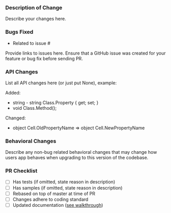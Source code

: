 ### Description of Change ###

Describe your changes here. 

### Bugs Fixed ###

- Related to issue #

Provide links to issues here. Ensure that a GitHub issue was created for your feature or bug fix before sending PR.

### API Changes ###

List all API changes here (or just put None), example:

Added: 
 
- string - string Class.Property { get; set; } 
- void Class.Method();

Changed:

 - object Cell.OldPropertyName => object Cell.NewPropertyName

### Behavioral Changes ###

Describe any non-bug related behavioral changes that may change how users app behaves when upgrading to this version of the codebase.

### PR Checklist ###

- [ ] Has tests (if omitted, state reason in description)
- [ ] Has samples (if omitted, state reason in description)
- [ ] Rebased on top of master at time of PR
- [ ] Changes adhere to coding standard
- [ ] Updated documentation ([see walkthrough](https://github.com/xamarin/Essentials/wiki/Documenting-your-code-with-mdoc))
